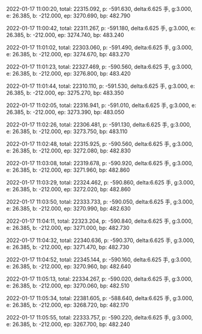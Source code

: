 2022-01-17 11:00:20, total: 22315.092, p: -591.630, delta:6.625 手, g:3.000, e: 26.385, b: -212.000, ep: 3270.690, bp: 482.790

2022-01-17 11:00:42, total: 22311.267, p: -591.180, delta:6.625 手, g:3.000, e: 26.385, b: -212.000, ep: 3274.740, bp: 483.240

2022-01-17 11:01:02, total: 22303.060, p: -591.490, delta:6.625 手, g:3.000, e: 26.385, b: -212.000, ep: 3274.670, bp: 483.270

2022-01-17 11:01:23, total: 22327.469, p: -590.560, delta:6.625 手, g:3.000, e: 26.385, b: -212.000, ep: 3276.800, bp: 483.420

2022-01-17 11:01:44, total: 22310.110, p: -591.530, delta:6.625 手, g:3.000, e: 26.385, b: -212.000, ep: 3275.270, bp: 483.350

2022-01-17 11:02:05, total: 22316.941, p: -591.010, delta:6.625 手, g:3.000, e: 26.385, b: -212.000, ep: 3273.390, bp: 483.050

2022-01-17 11:02:26, total: 22306.481, p: -591.130, delta:6.625 手, g:3.000, e: 26.385, b: -212.000, ep: 3273.750, bp: 483.110

2022-01-17 11:02:48, total: 22315.925, p: -590.560, delta:6.625 手, g:3.000, e: 26.385, b: -212.000, ep: 3272.080, bp: 482.830

2022-01-17 11:03:08, total: 22319.678, p: -590.920, delta:6.625 手, g:3.000, e: 26.385, b: -212.000, ep: 3271.960, bp: 482.860

2022-01-17 11:03:29, total: 22324.462, p: -590.860, delta:6.625 手, g:3.000, e: 26.385, b: -212.000, ep: 3272.020, bp: 482.860

2022-01-17 11:03:50, total: 22333.733, p: -590.050, delta:6.625 手, g:3.000, e: 26.385, b: -212.000, ep: 3270.990, bp: 482.630

2022-01-17 11:04:11, total: 22323.204, p: -590.840, delta:6.625 手, g:3.000, e: 26.385, b: -212.000, ep: 3271.000, bp: 482.730

2022-01-17 11:04:32, total: 22340.636, p: -590.370, delta:6.625 手, g:3.000, e: 26.385, b: -212.000, ep: 3271.470, bp: 482.730

2022-01-17 11:04:52, total: 22345.144, p: -590.160, delta:6.625 手, g:3.000, e: 26.385, b: -212.000, ep: 3270.960, bp: 482.640

2022-01-17 11:05:13, total: 22334.267, p: -590.020, delta:6.625 手, g:3.000, e: 26.385, b: -212.000, ep: 3270.060, bp: 482.510

2022-01-17 11:05:34, total: 22381.605, p: -588.640, delta:6.625 手, g:3.000, e: 26.385, b: -212.000, ep: 3268.720, bp: 482.170

2022-01-17 11:05:55, total: 22333.757, p: -590.220, delta:6.625 手, g:3.000, e: 26.385, b: -212.000, ep: 3267.700, bp: 482.240